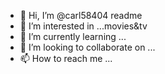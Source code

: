 - 👋 Hi, I’m @carl58404 readme
- 👀 I’m interested in ...movies&tv
- 🌱 I’m currently learning ...
- 💞️ I’m looking to collaborate on ...
- 📫 How to reach me ...

<!---
carl58404/carl58404 is a ✨ special ✨ repository because its `README.md` (this file) appears on your GitHub profile.
You can click the Preview link to take a look at your changes.
--->
